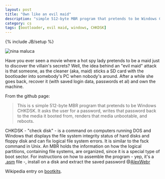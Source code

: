 ```yaml
---
layout: post
title: "Own like an evil maid"
description: "simple 512-byte MBR program that pretends to be Windows CHKDSK"
category: cs
tags: [bootloader, evil maid, windows, CHKDSK]
---
```

{% include JB/setup %}


![nina maluca](http://f.cl.ly/items/1C0G3808241i1D011G0q/nina.jpg)


Have you ever seen a movie where a hot spy lady pretends to be a maid just to discover the villain's secrets? Well, the idea behind an "evil maid" attack is that someone, as the cleaner (aka, maid) sticks a SD card with the bootloader into somebody's PC when nobody's around. After a while she goes back, recover it (with saved login data, passwords et al) and own the machine.

From the github page:

>This is s simple 512-byte MBR program that pretends to be Windows CHKDSK. It asks the user for a password, writes that password back to the media it booted from, renders that media unbootable, and reboots.

CHKDSK - "check disk" - is a command on computers running DOS and Windows that displays the file system integrity status of hard disks and floppy disk and can fix logical file system errors. It is similar to the fsck command in Unix. An MBR holds the information on how the logical partitions, containing file systems, are organized, since it is a special type of boot sector. For instructions on how to assemble the program - yep, it's a [.asm](http://www.fileinfo.com/extension/asm) file -, install on a disk and extract the saved password @[AlexWebr](https://github.com/AlexWebr/evilmaid_chkdsk)

Wikipedia entry on [bootkits](http://en.wikipedia.org/wiki/Rootkit#Bootkits).